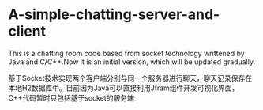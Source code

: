 # A-simple-chatting-server-and-client
This is a chatting room code based from socket technology writtened by Java and C/C++.Now it is an initial version, which will be updated gradually.

基于Socket技术实现两个客户端分别与同一个服务器进行聊天，聊天记录保存在本地H2数据库中。目前因为Java可以直接利用Jfram组件开发可视化界面，C++代码暂时只包括基于socket的服务端

